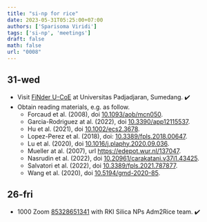 ```yaml
---
title: "si-np for rice"
date: 2023-05-31T05:25:00+07:00
authors: ['Sparisoma Viridi']
tags: ['si-np', 'meetings']
draft: false
math: false
url: "0008"
---
```


## 31-wed
+ Visit [FiNder U-CoE](https://goo.gl/maps/Pfnmtogx8xp2pKrP6) at Universitas Padjadjaran, Sumedang. :heavy_check_mark:
+ Obtain reading materials, e.g. as follow.
  + Forcaud et al. (2008), doi [10.1093/aob/mcn050](https://doi.org/10.1093/aob/mcn050).
  + Garcia-Rodriguez at al. (2022), doi [10.3390/app12115537](https://doi.org/10.3390/app12115537).
  + Hu et al. (2021), doi [10.1002/ecs2.3678](https://doi.org/10.1002/ecs2.3678).
  + Lopez-Perez et al. (2018), doi: [10.3389/fpls.2018.00647](https://doi.org/10.3389/fpls.2018.00647).
  + Lu et al. (2020), doi [10.1016/j.plaphy.2020.09.036](https://doi.org/10.1016/j.plaphy.2020.09.036).
  + Mueller at al. (2007), url https://edepot.wur.nl/137047.
  + Nasrudin et al. (2022), doi [10.20961/carakatani.v37i1.43425](https://doi.org/10.20961/carakatani.v37i1.43425).
  + Salvatori et al. (2022), doi [10.3389/fpls.2021.787877](https://doi.org/10.3389/fpls.2021.787877).
  + Wang et al. (2020), doi [10.5194/gmd-2020-85](https://doi.org/10.5194/gmd-2020-85).


## 26-fri
+ 1000 Zoom [85328651341](https://us06web.zoom.us/j/85328651341) with RKI Silica NPs Adm2Rice team. :heavy_check_mark: